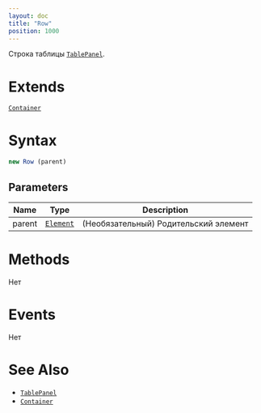 ```yaml
---
layout: doc
title: "Row"
position: 1000
---
```


Строка таблицы [`TablePanel`](../).

# Extends

[`Container`](../../../Core/Elements/Container/)

# Syntax

```js
new Row (parent)
```

## Parameters

|Name|Type|Description|
|----|----|-----------|
|parent|[`Element`](../../../Core/Elements/Element)| (Необязательный) Родительский элемент|

# Methods

Нет

# Events

Нет

# See Also

* [`TablePanel`](../)
* [`Container`](../../../Core/Elements/Container/)
